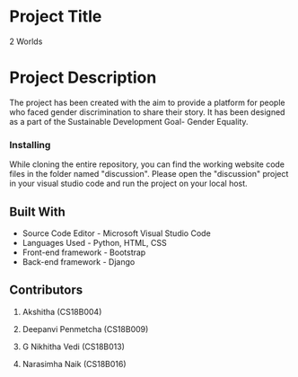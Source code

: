 # Project Title

2 Worlds

# Project Description
The project has been created with the aim to provide a platform for people who faced gender discrimination to share their story. It has been designed as a part of the Sustainable Development Goal- Gender Equality.


### Installing
While cloning the entire repository, you can find the working website code files in the folder named "discussion". Please open the "discussion" project in your visual studio code and run the project on your local host.


## Built With

* Source Code Editor - Microsoft Visual Studio Code
* Languages Used - Python, HTML, CSS
* Front-end framework - Bootstrap
* Back-end framework - Django


## Contributors

1. Akshitha (CS18B004)

2. Deepanvi Penmetcha (CS18B009)

3. G Nikhitha Vedi (CS18B013)

4. Narasimha Naik (CS18B016)

